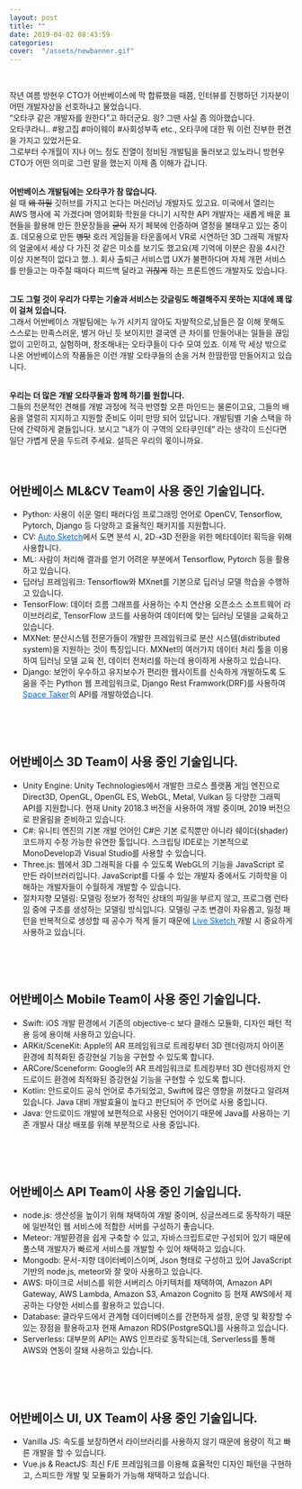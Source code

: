 ```yaml
---
layout: post
title: ""
date: 2019-04-02 08:43:59
categories: 
cover:  "/assets/newbanner.gif"
---
```





<br>

작년 여름 방현우 CTO가 어반베이스에 막 합류했을 때쯤, 인터뷰를 진행하던 기자분이 어떤 개발자상을 선호하냐고 물었습니다. <br>
“오타쿠 같은 개발자를 원한다”고 하더군요. 읭? 그땐 사실 좀 의아했습니다. <br>
오타쿠라니.. #왕고집 #마이웨이 #사회성부족 etc., 오타쿠에 대한 뭐 이런 진부한 편견을 가지고 있었거든요. <br> 그로부터 수개월이 지나 어느 정도 진열이 정비된 개발팀을 둘러보고 있노라니 방현우 CTO가 어떤 의미로 그런 말을 했는지 이제 좀 이해가 갑니다. 
<br>
<br>


**어반베이스 개발팀에는 오타쿠가 참 많습니다.** <br>
쉴 때 ~~왜 하필~~ 깃허브를 가지고 논다는 머신러닝 개발자도 있고요. 미국에서 열리는 AWS 행사에 꼭 가겠다며 영어회화 학원을 다니기 시작한 API 개발자는 새롭게 배운 표현들을 활용해 만든 한문장들을 ~~굳이~~ 자기 페북에 인증하며 열정을 불태우고 있는 중이죠. 데모용으로 만든 ~~병맛~~ 호러 게임들을 타운홀에서 VR로 시연하던 3D 그래픽 개발자의 얼굴에서 세상 다 가진 것 같은 미소를 보기도 했고요(제 기억에 이분은 잠을 4시간 이상 자본적이 없다고 했..). 회사 출퇴근 서비스앱 UX가 불편하다며 자체 개편 서비스를 만들고는 마주칠 때마다 피드백 달라고 ~~귀찮게~~ 하는 프론트엔드 개발자도 있습니다.
<br>
<br>

**그도 그럴 것이 우리가 다루는 기술과 서비스는 갓글링도 해결해주지 못하는 지대에 꽤 많이 걸쳐 있습니다.** <br> 그래서 어반베이스 개발팀에는 누가 시키지 않아도 자발적으로,남들은 잘 이해 못해도 스스로는 만족스러운, 별거 아닌 듯 보이지만 결국엔 큰 차이를 만들어내는 일들을 끊임없이 고민하고, 실험하며, 창조해내는 오타쿠들이 다수 모여 있죠. 이제 막 세상 밖으로 나온 어반베이스의 작품들은 이런 개발 오타쿠들의 손을 거쳐 한땀한땀 만들어지고 있습니다. 
<br>
<br>

**우리는 더 많은 개발 오타쿠들과 함께 하기를 원합니다.** <br> 
그들의 전문적인 견해를 개발 과정에 적극 반영할 오픈 마인드는 물론이고요, 그들의 배움을 열렬히 지지하고 지원할 준비도 이미 만땅 되어 있답니다. 개발팀별 기술 스택을 하단에 간략하게 곁들입니다. 보시고 “내가 이 구역의 오타쿠인데” 라는 생각이 드신다면 일단 가볍게 문을 두드려 주세요. 설득은 우리의 몫이니까요.  
<br>
<br>

## 어반베이스 ML&CV Team이 사용 중인 기술입니다.
- Python: 사용이 쉬운 멀티 패러다임 프로그래밍 언어로 OpenCV, Tensorflow, Pytorch, Django 등 다양하고 효율적인 패키지를 지원합니다.
- CV: <a href="https://urbanbase.github.io/2019/02/11/autosketch.html" target="_blank" style="color: #0366d6;"> Auto Sketch</a>에서 도면 분석 시, 2D⇢3D 전환을 위한 메타데이터 획득을 위해 사용합니다.
- ML: 사람이 처리해 결과를 얻기 어려운 부분에서 Tensorflow, Pytorch 등을 활용하고 있습니다.
- 딥러닝 프레임워크: Tensorflow와 MXnet를 기본으로 딥러닝 모델 학습을 수행하고 있습니다. 
- TensorFlow: 데이터 흐름 그래프를 사용하는 수치 연산용 오픈소스 소프트웨어 라이브러리로, TensorFlow 코드를 사용하여 데이터에 맞는 딥러닝 모델을 교육하고 있습니다.
- MXNet: 분산시스템 전문가들이 개발한 프레임워크로 분산 시스템(distributed system)을 지원하는 것이 특징입니다. MXNet의 여러가지 데이터 처리 툴을 이용하여 딥러닝 모델 교육 전, 데이터 전처리를 하는데 용이하게 사용하고 있습니다.
- Django: 보안이 우수하고 유지보수가 편리한 웹사이트를 신속하게 개발하도록 도움을 주는 Python 웹 프레임워크로, Django Rest Framwork(DRF)를 사용하여 <a href="https://urbanbase.github.io/2019/03/13/Taker.html" target="_blank" style="color: #0366d6;"> Space Taker</a>의 API를 개발하였습니다.
<br>
<br>
<br>

## 어반베이스 3D Team이 사용 중인 기술입니다.
- Unity Engine: Unity Technologies에서 개발한 크로스 플랫폼 게임 엔진으로 Direct3D, OpenGL, OpenGL ES, WebGL, Metal, Vulkan 등 다양한 그래픽 API를 지원합니다. 현재 Unity 2018.3 버전을 사용하여 개발 중이며, 2019 버전으로 판올림을 준비하고 있습니다.
- C#: 유니티 엔진의 기본 개발 언어인 C#은 기본 로직뿐만 아니라 쉐이더(shader) 코드까지 수정 가능한 유연한 툴입니다. 스크립팅 IDE로는 기본적으로 MonoDevelop과 Visual Studio를 사용할 수 있습니다. 
- Three.js: 웹에서 3D 그래픽을 다룰 수 있도록 WebGL의 기능을 JavaScript 로 만든 라이브러리입니다. JavaScript를 다룰 수 있는 개발자 중에서도 기하학을 이해하는 개발자들이 수월하게 개발할 수 있습니다.
- 절차지향 모델링: 모델링 정보가 정적인 상태의 파일을 부르지 않고, 프로그램 런타임 중에 구조를 생성하는 모델링 방식입니다. 모델링 구조 변경이 자유롭고, 일정 패턴을 반복적으로 생성할 때 공수가 적게 들기 때문에 <a href="https://urbanbase.github.io/2019/02/15/livesketch.html" target="_blank" style="color: #0366d6;"> Live Sketch </a> 개발 시 중요하게 사용하고 있습니다.
<br>
<br>
<br>

## 어반베이스 Mobile Team이 사용 중인 기술입니다.
- Swift: iOS 개발 환경에서 기존의 objective-c 보다 클래스 모듈화, 디자인 패턴 적용 등에 용이해 사용하고 있습니다.
- ARKit/SceneKit: Apple의 AR 프레임워크로 트레킹부터 3D 렌더링까지 아이폰 환경에 최적화된 증강현실 기능을 구현할 수 있도록 합니다. 
- ARCore/Sceneform: Google의 AR 프레임워크로 트레킹부터 3D 렌더링까지 안드로이드 환경에 최적화된 증강현실 기능을 구현할 수 있도록 합니다.
- Kotlin: 안드로이드 공식 언어로 추가되었고, Swift에 많은 영향을 끼쳤다고 알려져 있습니다. Java 대비 개발효율이 높다고 판단되어 주 언어로 사용 중입니다.
- Java: 안드로이드 개발에 보편적으로 사용된 언어이기 때문에 Java를 사용하는 기존 개발사 대상 배포를 위해 부분적으로 사용 중입니다.
<br>
<br>
<br>

## 어반베이스 API Team이 사용 중인 기술입니다.
- node.js: 생산성을 높이기 위해 채택하여 개발 중이며, 싱글쓰레드로 동작하기 때문에 일반적인 웹 서비스에 적합한 서버를 구성하기 좋습니다.
- Meteor: 개발환경을 쉽게 구축할 수 있고, 자바스크립트로만 구성되어 있기 때문에 풀스택 개발자가 빠르게 서비스를 개발할 수 있어 채택하고 있습니다. 
- Mongodb: 문서-지향 데이터베이스이며, Json 형태로 구성하고 있어 JavaScript 기반의 node.js, meteor와 잘 맞아 사용하고 있습니다. 
- AWS: 마이크로 서비스를 위한 서버리스 아키텍처를 채택하여, Amazon API Gateway, AWS Lambda, Amazon S3, Amazon Cognito 등 현재 AWS에서 제공하는 다양한 서비스를 활용하고 있습니다.
- Database: 클라우드에서 관계형 데이터베이스를 간편하게 설정, 운영 및 확장할 수 있는 장점을 활용하고자 현재 Amazon RDS(PostgreSQL)를 사용하고 있습니다.
- Serverless: 대부분의 API는 AWS 인프라로 동작되는데, Serverless를 통해 AWS와 연동이 잘돼 사용하고 있습니다. 
<br>
<br>
<br>

## 어반베이스 UI, UX Team이 사용 중인 기술입니다.
- Vanilla JS: 속도를 보장하면서 라이브러리를 사용하지 않기 때문에 용량이 적고 빠른 개발을 할 수 있습니다.
- Vue.js & ReactJS: 최신 F/E 프레임워크를 이용해 효율적인 디자인 패턴을 구현하고, 스피드한 개발 및 모듈화가 가능해 채택하고 있습니다.
